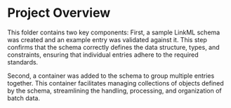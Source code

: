 # Project Overview

This folder contains two key components: First, a sample LinkML schema was created and an example entry was validated against it. This step confirms that the schema correctly defines the data structure, types, and constraints, ensuring that individual entries adhere to the required standards.

Second, a container was added to the schema to group multiple entries together. This container facilitates managing collections of objects defined by the schema, streamlining the handling, processing, and organization of batch data.
